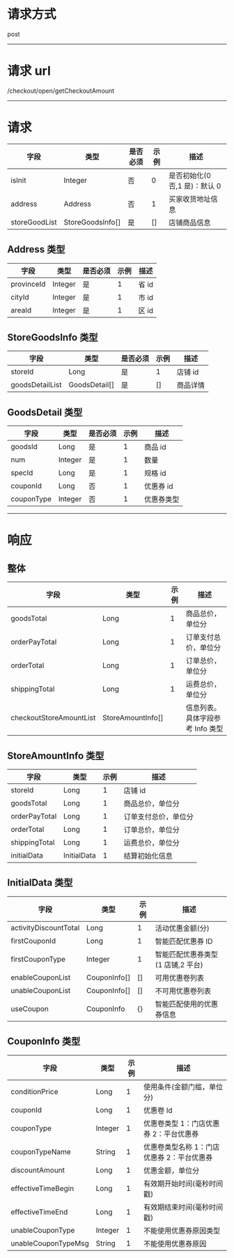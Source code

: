 # 请求方式

post

---

# 请求 url

/checkout/open/getCheckoutAmount

---

# 请求

| 字段          | 类型             | 是否必须 | 示例 | 描述                          |
| ------------- | ---------------- | -------- | ---- | ----------------------------- |
| isInit        | Integer          | 否       | 0    | 是否初始化(0 否,1 是)：默认 0 |
| address       | Address          | 否       | 1    | 买家收货地址信息              |
| storeGoodList | StoreGoodsInfo[] | 是       | []   | 店铺商品信息                  |

## Address 类型

| 字段       | 类型    | 是否必须 | 示例 | 描述  |
| ---------- | ------- | -------- | ---- | ----- |
| provinceId | Integer | 是       | 1    | 省 id |
| cityId     | Integer | 是       | 1    | 市 id |
| areaId     | Integer | 是       | 1    | 区 id |

## StoreGoodsInfo 类型

| 字段            | 类型          | 是否必须 | 示例 | 描述     |
| --------------- | ------------- | -------- | ---- | -------- |
| storeId         | Long          | 是       | 1    | 店铺 id  |
| goodsDetailList | GoodsDetail[] | 是       | []   | 商品详情 |

## GoodsDetail 类型

| 字段       | 类型    | 是否必须 | 示例 | 描述       |
| ---------- | ------- | -------- | ---- | ---------- |
| goodsId    | Long    | 是       | 1    | 商品 id    |
| num        | Integer | 是       | 1    | 数量       |
| specId     | Long    | 是       | 1    | 规格 id    |
| couponId   | Long    | 否       | 1    | 优惠券 id  |
| couponType | Integer | 否       | 1    | 优惠券类型 |

---

# 响应

## 整体

| 字段                    | 类型         | 示例 | 描述                             |
| ----------------------- | ------------ | ---- | -------------------------------- |
| goodsTotal              | Long         | 1    | 商品总价，单位分                 |
| orderPayTotal           | Long         | 1    | 订单支付总价，单位分             |
| orderTotal              | Long         | 1    | 订单总价，单位分                 |
| shippingTotal           | Long         | 1    | 运费总价，单位分                 |
| checkoutStoreAmountList | StoreAmountInfo[] |      | 信息列表。具体字段参考 Info 类型 |

## StoreAmountInfo 类型

| 字段          | 类型 | 示例 | 描述                 |
| ------------- | ---- | ---- | -------------------- |
| storeId       | Long | 1    | 店铺 id              |
| goodsTotal    | Long | 1    | 商品总价，单位分     |
| orderPayTotal | Long | 1    | 订单支付总价，单位分 |
| orderTotal    | Long | 1    | 订单总价，单位分     |
| shippingTotal | Long | 1    | 运费总价，单位分     |
| initialData | InitialData | 1    | 结算初始化信息     |


## InitialData 类型

| 字段                  | 类型         | 示例 | 描述                              |
| --------------------- | ------------ | ---- | --------------------------------- |
| activityDiscountTotal | Long         | 1    | 活动优惠金额(分)                  |
| firstCouponId         | Long         | 1    | 智能匹配优惠券 ID                 |
| firstCouponType       | Integer      | 1    | 智能匹配优惠券类型(1 店铺,2 平台) |
| enableCouponList      | CouponInfo[] | []   | 可用优惠卷列表                    |
| unableCouponList      | CouponInfo[] | []   | 不可用优惠卷列表                  |
| useCoupon             | CouponInfo   | {}   | 智能匹配使用的优惠券信息              |

## CouponInfo 类型

| 字段                | 类型    | 示例 | 描述                                       |
| ------------------- | ------- | ---- | ------------------------------------------ |
| conditionPrice      | Long    | 1    | 使用条件(金额门槛，单位分)                 |
| couponId            | Long    | 1    | 优惠卷 Id                                  |
| couponType          | Integer | 1    | 优惠卷类型 1：门店优惠券 2：平台优惠券     |
| couponTypeName      | String  | 1    | 优惠卷类型名称 1：门店优惠券 2：平台优惠券 |
| discountAmount      | Long    | 1    | 优惠金额，单位分                           |
| effectiveTimeBegin  | Long    | 1    | 有效期开始时间(毫秒时间戳)                 |
| effectiveTimeEnd    | Long    | 1    | 有效期结束时间(毫秒时间戳)                 |
| unableCouponType    | Integer | 1    | 不能使用优惠券原因类型                     |
| unableCouponTypeMsg | String  | 1    | 不能使用优惠券原因                         |
